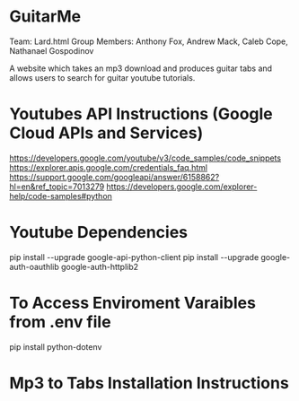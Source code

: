# GuitarMe

Team: Lard.html
Group Members: Anthony Fox, Andrew Mack, Caleb Cope, Nathanael Gospodinov

A website which takes an mp3 download and produces guitar tabs and allows users to search for guitar youtube tutorials.

# Youtubes API Instructions (Google Cloud APIs and Services)
https://developers.google.com/youtube/v3/code_samples/code_snippets
https://explorer.apis.google.com/credentials_faq.html
https://support.google.com/googleapi/answer/6158862?hl=en&ref_topic=7013279
https://developers.google.com/explorer-help/code-samples#python
# Youtube Dependencies
pip install --upgrade google-api-python-client
pip install --upgrade google-auth-oauthlib google-auth-httplib2

# To Access Enviroment Varaibles from .env file
pip install python-dotenv


# Mp3 to Tabs Installation Instructions

